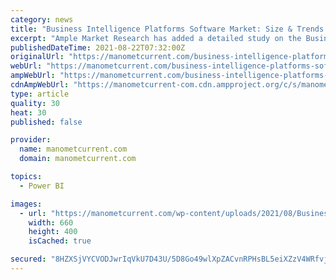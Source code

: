 ```yaml
---
category: news
title: "Business Intelligence Platforms Software Market: Size & Trends Shows a Rapid Growth by 2026 | Domo, Tableau Server, Power BI"
excerpt: "Ample Market Research has added a detailed study on the Business Intelligence Platforms Software market which provides a brief summary of the growth trends influencing the market. The report also includes significant insights pertaining to the profitability graph,"
publishedDateTime: 2021-08-22T07:32:00Z
originalUrl: "https://manometcurrent.com/business-intelligence-platforms-software-market-size-trends-shows-a-rapid-growth-by-2026-domo-tableau-server-power-bi/"
webUrl: "https://manometcurrent.com/business-intelligence-platforms-software-market-size-trends-shows-a-rapid-growth-by-2026-domo-tableau-server-power-bi/"
ampWebUrl: "https://manometcurrent.com/business-intelligence-platforms-software-market-size-trends-shows-a-rapid-growth-by-2026-domo-tableau-server-power-bi/"
cdnAmpWebUrl: "https://manometcurrent-com.cdn.ampproject.org/c/s/manometcurrent.com/business-intelligence-platforms-software-market-size-trends-shows-a-rapid-growth-by-2026-domo-tableau-server-power-bi/"
type: article
quality: 30
heat: 30
published: false

provider:
  name: manometcurrent.com
  domain: manometcurrent.com

topics:
  - Power BI

images:
  - url: "https://manometcurrent.com/wp-content/uploads/2021/08/Business-Intelligence-Platforms-Software-Market.png"
    width: 660
    height: 400
    isCached: true

secured: "8HZXSjVYCVODJwrIqVkU7D43U/5D8Go49wlXpZACvnRPHsBL5eiXZzV4WRfvjySsIOoUp7LTWhd/gKUMjrCGTKWChnszqm0qFfQQ8jFgBUDc/gB+dpbKJbjorLRuLihBQrC0AYir259NpPqtLVKo3N9OIAcy32eti3BQNmK87Ec7wPynYUsPsJ5XjGaIZ/5Jj9RbUfiqUV59Ekm0RzGv8naB4X9vn6SrKR3XSbocYJsBgjKpsWX8UkdCQoB5v/JdcHgdCEszSNx3BR39HwaGBSxv0JM+2asfl3ARZCjql6wQeSr+2322ed0TPHwiQFCuPPn3STcOPaWmVOb4S3MfKu+yI1YCD/g1wrvdU+EY+io=;Q28hl3CAfPdNrdoKzIDn9g=="
---
```


